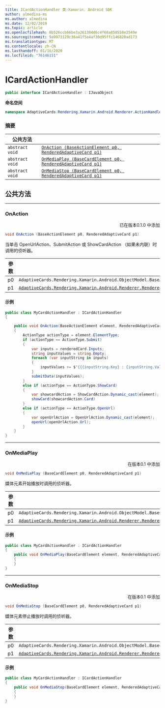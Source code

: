 ```yaml
---
title: ICardActionHandler 类-Xamarin. Android SDK
author: almedina-ms
ms.author: almedina
ms.date: 12/02/2019
ms.topic: article
ms.openlocfilehash: 8b526ccb66be3a261384d6c4f68a850558e2549e
ms.sourcegitcommit: 9a9973129c36a41f5e4af30d95ffc146820ad173
ms.translationtype: MT
ms.contentlocale: zh-CN
ms.lasthandoff: 01/16/2020
ms.locfileid: "76146151"
---
```

# <a name="icardactionhandler"></a>ICardActionHandler

```csharp
public interface ICardActionHandler : IJavaObject 
```

**命名空间**
```csharp
namespace AdaptiveCards.Rendering.Xamarin.Android.Renderer.ActionHandler
```

### <a name="summary"></a>摘要

| 公共方法 | |
| --- | ---- |
| ```abstract void``` | [```OnAction (BaseActionElement p0, RenderedAdaptiveCard p1)```](#onaction) |
| ```abstract void``` | [```OnMediaPlay (BaseCardElement p0, RenderedAdaptiveCard p1)```](#onmediaplay) |
| ```abstract void``` | [```OnMediaStop (BaseCardElement p0, RenderedAdaptiveCard p1)```](#onmediastop) |

## <a name="public-methods"></a>公共方法
--- 
### <a id="onaction"></a>OnAction
<p style='text-align:right'>已在版本0.1.0 中添加</p>

```csharp
void OnAction (BaseActionElement p0, RenderedAdaptiveCard p1)
```

当单击 OpenUrlAction、SubmitAction 或 ShowCardAction （如果未内联）时调用的侦听器。

| 参数 | |
| --- | --- |
| p0 | ```AdaptiveCards.Rendering.Xamarin.Android.ObjectModel.BaseActionElement``` |
| p1 | [```AdaptiveCards.Rendering.Xamarin.Android.Renderer.RenderedAdaptiveCard```](adaptivecards-rendering-xamarin-android-renderer-renderedadaptivecard.md) |

#### <a name="sample"></a>示例

```csharp
public class MyCardActionHandler : ICardActionHandler
{

    public void OnAction(BaseActionElement element, RenderedAdaptiveCard renderedCard)
    {
        ActionType actionType = element.ElementType;
        if (actionType == ActionType.Submit)
        {
            var inputs = renderedCard.Inputs;
            string inputValues = string.Empty;
            foreach (var inputString in inputs)
            {
                inputValues += $"{{{inputString.Key} : {inputString.Value}}}\n";
            }
            submitData(inputValues);
        }
        else if (actionType == ActionType.ShowCard)
        {
            var showcardAction = ShowCardAction.Dynamic_cast(element);
            showCard(showcardAction.Card)
        }
        else if (actionType == ActionType.OpenUrl)
        {
            var openUrlAction = OpenUrlAction.Dynamic_cast(element);
            openUrl(openUrlAction.Url);
        }
    }
}
```

---
### <a id="onmediaplay"></a>OnMediaPlay
<p style='text-align:right'>在版本0.1 中添加</p>

```csharp
void OnMediaPlay (BaseCardElement p0, RenderedAdaptiveCard p1)
```

媒体元素开始播放时调用的侦听器。

| 参数 | |
| --- | --- |
| p0 | ```AdaptiveCards.Rendering.Xamarin.Android.ObjectModel.BaseCardElement``` |
| p1 | [```AdaptiveCards.Rendering.Xamarin.Android.Renderer.RenderedAdaptiveCard```](adaptivecards-rendering-xamarin-android-renderer-renderedadaptivecard.md) |

#### <a name="sample"></a>示例

```csharp
public class MyCardActionHandler : ICardActionHandler
{
    public void OnMediaPlay(BaseCardElement element, RenderedAdaptiveCard renderedCard)
    {
    }
}
```

--- 

### <a id="onmediastop"></a>OnMediaStop
<p style='text-align:right'>在版本0.1 中添加</p>

```csharp
void OnMediaStop (BaseCardElement p0, RenderedAdaptiveCard p1)
```

媒体元素停止播放时调用的侦听器。

| 参数 | |
| --- | --- |
| p0 | ```AdaptiveCards.Rendering.Xamarin.Android.ObjectModel.BaseCardElement``` |
| p1 | [```AdaptiveCards.Rendering.Xamarin.Android.Renderer.RenderedAdaptiveCard```](adaptivecards-rendering-xamarin-android-renderer-renderedadaptivecard.md) |

#### <a name="sample"></a>示例

```csharp
public class MyCardActionHandler : ICardActionHandler
{
    public void OnMediaStop(BaseCardElement element, RenderedAdaptiveCard renderedCard)
    {
    }
}
```